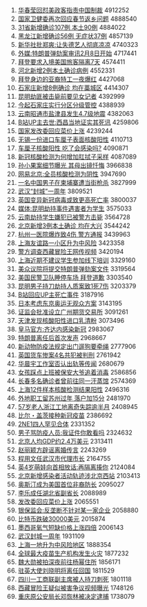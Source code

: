 1. [华春莹回怼美政客指责中国制裁](http://www.baidu.com/baidu?cl=3&tn=SE_baiduhomet8_jmjb7mjw&rsv_dl=fyb_top&fr=top1000&wd=%BB%AA%B4%BA%D3%A8%BB%D8%ED%A1%C3%C0%D5%FE%BF%CD%D6%B8%D4%F0%D6%D0%B9%FA%D6%C6%B2%C3) 4912252
1. [国家卫健委再次回应春节返乡问题](http://www.baidu.com/baidu?cl=3&tn=SE_baiduhomet8_jmjb7mjw&rsv_dl=fyb_top&fr=top1000&wd=%B9%FA%BC%D2%CE%C0%BD%A1%CE%AF%D4%D9%B4%CE%BB%D8%D3%A6%B4%BA%BD%DA%B7%B5%CF%E7%CE%CA%CC%E2) 4888540
1. [31省新增确诊107例 本土90例](http://www.baidu.com/baidu?cl=3&tn=SE_baiduhomet8_jmjb7mjw&rsv_dl=fyb_top&fr=top1000&wd=31%CA%A1%D0%C2%D4%F6%C8%B7%D5%EF107%C0%FD%20%B1%BE%CD%C190%C0%FD) 4884022
1. [黑龙江新增确诊56例 无症状37例](http://www.baidu.com/baidu?cl=3&tn=SE_baiduhomet8_jmjb7mjw&rsv_dl=fyb_top&fr=top1000&wd=%BA%DA%C1%FA%BD%AD%D0%C2%D4%F6%C8%B7%D5%EF56%C0%FD%20%CE%DE%D6%A2%D7%B437%C0%FD) 4857139
1. [新华社批郑爽:让失德艺人彻底凉凉](http://www.baidu.com/baidu?cl=3&tn=SE_baiduhomet8_jmjb7mjw&rsv_dl=fyb_top&fr=top1000&wd=%D0%C2%BB%AA%C9%E7%C5%FA%D6%A3%CB%AC%3A%C8%C3%CA%A7%B5%C2%D2%D5%C8%CB%B3%B9%B5%D7%C1%B9%C1%B9) 4740323
1. [外媒:特朗普弹劾案审讯2月8日开始](http://www.baidu.com/baidu?cl=3&tn=SE_baiduhomet8_jmjb7mjw&rsv_dl=fyb_top&fr=top1000&wd=%CD%E2%C3%BD%3A%CC%D8%C0%CA%C6%D5%B5%AF%DB%C0%B0%B8%C9%F3%D1%B62%D4%C28%C8%D5%BF%AA%CA%BC) 4717441
1. [拜登要求入境美国旅客隔离7天](http://www.baidu.com/baidu?cl=3&tn=SE_baiduhomet8_jmjb7mjw&rsv_dl=fyb_top&fr=top1000&wd=%B0%DD%B5%C7%D2%AA%C7%F3%C8%EB%BE%B3%C3%C0%B9%FA%C2%C3%BF%CD%B8%F4%C0%EB7%CC%EC) 4574411
1. [河北新增2例本土确诊病例](http://www.baidu.com/baidu?cl=3&tn=SE_baiduhomet8_jmjb7mjw&rsv_dl=fyb_top&fr=top1000&wd=%BA%D3%B1%B1%D0%C2%D4%F62%C0%FD%B1%BE%CD%C1%C8%B7%D5%EF%B2%A1%C0%FD) 4552331
1. [拜登身边的亚裔特工一夜爆红](http://www.baidu.com/baidu?cl=3&tn=SE_baiduhomet8_jmjb7mjw&rsv_dl=fyb_top&fr=top1000&wd=%B0%DD%B5%C7%C9%ED%B1%DF%B5%C4%D1%C7%D2%E1%CC%D8%B9%A4%D2%BB%D2%B9%B1%AC%BA%EC) 4427068
1. [石家庄新增8例确诊 均在藁城区](http://www.baidu.com/baidu?cl=3&tn=SE_baiduhomet8_jmjb7mjw&rsv_dl=fyb_top&fr=top1000&wd=%CA%AF%BC%D2%D7%AF%D0%C2%D4%F68%C0%FD%C8%B7%D5%EF%20%BE%F9%D4%DA%DE%BB%B3%C7%C7%F8) 4414307
1. [昆明劫匪被击毙前要见女记者](http://www.baidu.com/baidu?cl=3&tn=SE_baiduhomet8_jmjb7mjw&rsv_dl=fyb_top&fr=top1000&wd=%C0%A5%C3%F7%BD%D9%B7%CB%B1%BB%BB%F7%B1%D0%C7%B0%D2%AA%BC%FB%C5%AE%BC%C7%D5%DF) 4392999
1. [今起石家庄实行分区分级管控](http://www.baidu.com/baidu?cl=3&tn=SE_baiduhomet8_jmjb7mjw&rsv_dl=fyb_top&fr=top1000&wd=%BD%F1%C6%F0%CA%AF%BC%D2%D7%AF%CA%B5%D0%D0%B7%D6%C7%F8%B7%D6%BC%B6%B9%DC%BF%D8) 4388939
1. [云南昭通市盐津县发生4.7级地震](http://www.baidu.com/baidu?cl=3&tn=SE_baiduhomet8_jmjb7mjw&rsv_dl=fyb_top&fr=top1000&wd=%D4%C6%C4%CF%D5%D1%CD%A8%CA%D0%D1%CE%BD%F2%CF%D8%B7%A2%C9%FA4.7%BC%B6%B5%D8%D5%F0) 4382063
1. [B站UP主去世:西昌当地证实其死讯](http://www.baidu.com/baidu?cl=3&tn=SE_baiduhomet8_jmjb7mjw&rsv_dl=fyb_top&fr=top1000&wd=B%D5%BEUP%D6%F7%C8%A5%CA%C0%3A%CE%F7%B2%FD%B5%B1%B5%D8%D6%A4%CA%B5%C6%E4%CB%C0%D1%B6) 4259806
1. [国家发改委回应菜价上涨](http://www.baidu.com/baidu?cl=3&tn=SE_baiduhomet8_jmjb7mjw&rsv_dl=fyb_top&fr=top1000&wd=%B9%FA%BC%D2%B7%A2%B8%C4%CE%AF%BB%D8%D3%A6%B2%CB%BC%DB%C9%CF%D5%C7) 4239244
1. [无锡一份进口车厘子表面核酸阳性](http://www.baidu.com/baidu?cl=3&tn=SE_baiduhomet8_jmjb7mjw&rsv_dl=fyb_top&fr=top1000&wd=%CE%DE%CE%FD%D2%BB%B7%DD%BD%F8%BF%DA%B3%B5%C0%E5%D7%D3%B1%ED%C3%E6%BA%CB%CB%E1%D1%F4%D0%D4) 4110713
1. [车厘子核酸阳性 吃了会感染吗?](http://www.baidu.com/baidu?cl=3&tn=SE_baiduhomet8_jmjb7mjw&rsv_dl=fyb_top&fr=top1000&wd=%B3%B5%C0%E5%D7%D3%BA%CB%CB%E1%D1%F4%D0%D4%20%B3%D4%C1%CB%BB%E1%B8%D0%C8%BE%C2%F0%3F) 4090871
1. [新冠核酸检测为何增加肛拭子采样](http://www.baidu.com/baidu?cl=3&tn=SE_baiduhomet8_jmjb7mjw&rsv_dl=fyb_top&fr=top1000&wd=%D0%C2%B9%DA%BA%CB%CB%E1%BC%EC%B2%E2%CE%AA%BA%CE%D4%F6%BC%D3%B8%D8%CA%C3%D7%D3%B2%C9%D1%F9) 4087089
1. [孙小果案细节曝光 其母出镜忏悔](http://www.baidu.com/baidu?cl=3&tn=SE_baiduhomet8_jmjb7mjw&rsv_dl=fyb_top&fr=top1000&wd=%CB%EF%D0%A1%B9%FB%B0%B8%CF%B8%BD%DA%C6%D8%B9%E2%20%C6%E4%C4%B8%B3%F6%BE%B5%E2%E3%BB%DA) 3966838
1. [网易北京:全员核酸检测为阴性](http://www.baidu.com/baidu?cl=3&tn=SE_baiduhomet8_jmjb7mjw&rsv_dl=fyb_top&fr=top1000&wd=%CD%F8%D2%D7%B1%B1%BE%A9%3A%C8%AB%D4%B1%BA%CB%CB%E1%BC%EC%B2%E2%CE%AA%D2%F5%D0%D4) 3947690
1. [一名中国男子在柬埔寨遭当街枪杀](http://www.baidu.com/baidu?cl=3&tn=SE_baiduhomet8_jmjb7mjw&rsv_dl=fyb_top&fr=top1000&wd=%D2%BB%C3%FB%D6%D0%B9%FA%C4%D0%D7%D3%D4%DA%BC%ED%C6%D2%D5%AF%D4%E2%B5%B1%BD%D6%C7%B9%C9%B1) 3827999
1. [武汉“封城”一周年](http://www.baidu.com/baidu?cl=3&tn=SE_baiduhomet8_jmjb7mjw&rsv_dl=fyb_top&fr=top1000&wd=%CE%E4%BA%BA%A1%B0%B7%E2%B3%C7%A1%B1%D2%BB%D6%DC%C4%EA) 3809521
1. [英国变异新冠病毒或致更高死亡率](http://www.baidu.com/baidu?cl=3&tn=SE_baiduhomet8_jmjb7mjw&rsv_dl=fyb_top&fr=top1000&wd=%D3%A2%B9%FA%B1%E4%D2%EC%D0%C2%B9%DA%B2%A1%B6%BE%BB%F2%D6%C2%B8%FC%B8%DF%CB%C0%CD%F6%C2%CA) 3800037
1. [媒体:昆明劫持事件遇害者为学生](http://www.baidu.com/baidu?cl=3&tn=SE_baiduhomet8_jmjb7mjw&rsv_dl=fyb_top&fr=top1000&wd=%C3%BD%CC%E5%3A%C0%A5%C3%F7%BD%D9%B3%D6%CA%C2%BC%FE%D3%F6%BA%A6%D5%DF%CE%AA%D1%A7%C9%FA) 3575033
1. [云南劫持学生嫌犯已被警方击毙](http://www.baidu.com/baidu?cl=3&tn=SE_baiduhomet8_jmjb7mjw&rsv_dl=fyb_top&fr=top1000&wd=%D4%C6%C4%CF%BD%D9%B3%D6%D1%A7%C9%FA%CF%D3%B7%B8%D2%D1%B1%BB%BE%AF%B7%BD%BB%F7%B1%D0) 3564728
1. [北京新增3例本土确诊 均在大兴](http://www.baidu.com/baidu?cl=3&tn=SE_baiduhomet8_jmjb7mjw&rsv_dl=fyb_top&fr=top1000&wd=%B1%B1%BE%A9%D0%C2%D4%F63%C0%FD%B1%BE%CD%C1%C8%B7%D5%EF%20%BE%F9%D4%DA%B4%F3%D0%CB) 3544242
1. [杭州一医院爆炸致4伤 警方通报](http://www.baidu.com/baidu?cl=3&tn=SE_baiduhomet8_jmjb7mjw&rsv_dl=fyb_top&fr=top1000&wd=%BA%BC%D6%DD%D2%BB%D2%BD%D4%BA%B1%AC%D5%A8%D6%C24%C9%CB%20%BE%AF%B7%BD%CD%A8%B1%A8) 3439963
1. [上海友谊路一小区升为中风险](http://www.baidu.com/baidu?cl=3&tn=SE_baiduhomet8_jmjb7mjw&rsv_dl=fyb_top&fr=top1000&wd=%C9%CF%BA%A3%D3%D1%D2%EA%C2%B7%D2%BB%D0%A1%C7%F8%C9%FD%CE%AA%D6%D0%B7%E7%CF%D5) 3423358
1. [警方调查西藏冒险王网传视频](http://www.baidu.com/baidu?cl=3&tn=SE_baiduhomet8_jmjb7mjw&rsv_dl=fyb_top&fr=top1000&wd=%BE%AF%B7%BD%B5%F7%B2%E9%CE%F7%B2%D8%C3%B0%CF%D5%CD%F5%CD%F8%B4%AB%CA%D3%C6%B5) 3420194
1. [上海近期不建议学生参加线下培训](http://www.baidu.com/baidu?cl=3&tn=SE_baiduhomet8_jmjb7mjw&rsv_dl=fyb_top&fr=top1000&wd=%C9%CF%BA%A3%BD%FC%C6%DA%B2%BB%BD%A8%D2%E9%D1%A7%C9%FA%B2%CE%BC%D3%CF%DF%CF%C2%C5%E0%D1%B5) 3329160
1. [美众议院将提交特朗普弹劾案文件](http://www.baidu.com/baidu?cl=3&tn=SE_baiduhomet8_jmjb7mjw&rsv_dl=fyb_top&fr=top1000&wd=%C3%C0%D6%DA%D2%E9%D4%BA%BD%AB%CC%E1%BD%BB%CC%D8%C0%CA%C6%D5%B5%AF%DB%C0%B0%B8%CE%C4%BC%FE) 3319564
1. [美国民警卫队睡停车场 拜登道歉](http://www.baidu.com/baidu?cl=3&tn=SE_baiduhomet8_jmjb7mjw&rsv_dl=fyb_top&fr=top1000&wd=%C3%C0%B9%FA%C3%F1%BE%AF%CE%C0%B6%D3%CB%AF%CD%A3%B3%B5%B3%A1%20%B0%DD%B5%C7%B5%C0%C7%B8) 3303540
1. [昆明男子持刀劫持人质案致1死7伤](http://www.baidu.com/baidu?cl=3&tn=SE_baiduhomet8_jmjb7mjw&rsv_dl=fyb_top&fr=top1000&wd=%C0%A5%C3%F7%C4%D0%D7%D3%B3%D6%B5%B6%BD%D9%B3%D6%C8%CB%D6%CA%B0%B8%D6%C21%CB%C07%C9%CB) 3203379
1. [B站回应UP主死亡事件](http://www.baidu.com/baidu?cl=3&tn=SE_baiduhomet8_jmjb7mjw&rsv_dl=fyb_top&fr=top1000&wd=B%D5%BE%BB%D8%D3%A6UP%D6%F7%CB%C0%CD%F6%CA%C2%BC%FE) 3187916
1. [日本考虑东京奥运无观众方案](http://www.baidu.com/baidu?cl=3&tn=SE_baiduhomet8_jmjb7mjw&rsv_dl=fyb_top&fr=top1000&wd=%C8%D5%B1%BE%BF%BC%C2%C7%B6%AB%BE%A9%B0%C2%D4%CB%CE%DE%B9%DB%D6%DA%B7%BD%B0%B8) 3143195
1. [证监会批准设立广州期货交易所](http://www.baidu.com/baidu?cl=3&tn=SE_baiduhomet8_jmjb7mjw&rsv_dl=fyb_top&fr=top1000&wd=%D6%A4%BC%E0%BB%E1%C5%FA%D7%BC%C9%E8%C1%A2%B9%E3%D6%DD%C6%DA%BB%F5%BD%BB%D2%D7%CB%F9) 3091261
1. [天津发现核酸阳性进口乳清粉](http://www.baidu.com/baidu?cl=3&tn=SE_baiduhomet8_jmjb7mjw&rsv_dl=fyb_top&fr=top1000&wd=%CC%EC%BD%F2%B7%A2%CF%D6%BA%CB%CB%E1%D1%F4%D0%D4%BD%F8%BF%DA%C8%E9%C7%E5%B7%DB) 3073496
1. [皇马官方:齐达内感染新冠](http://www.baidu.com/baidu?cl=3&tn=SE_baiduhomet8_jmjb7mjw&rsv_dl=fyb_top&fr=top1000&wd=%BB%CA%C2%ED%B9%D9%B7%BD%3A%C6%EB%B4%EF%C4%DA%B8%D0%C8%BE%D0%C2%B9%DA) 2983067
1. [特朗普离任后首次发声](http://www.baidu.com/baidu?cl=3&tn=SE_baiduhomet8_jmjb7mjw&rsv_dl=fyb_top&fr=top1000&wd=%CC%D8%C0%CA%C6%D5%C0%EB%C8%CE%BA%F3%CA%D7%B4%CE%B7%A2%C9%F9) 2968667
1. [新动物防疫法规定出门遛狗要牵绳](http://www.baidu.com/baidu?cl=3&tn=SE_baiduhomet8_jmjb7mjw&rsv_dl=fyb_top&fr=top1000&wd=%D0%C2%B6%AF%CE%EF%B7%C0%D2%DF%B7%A8%B9%E6%B6%A8%B3%F6%C3%C5%E5%DE%B9%B7%D2%AA%C7%A3%C9%FE) 2777906
1. [英国货车惨案4名共犯被判刑](http://www.baidu.com/baidu?cl=3&tn=SE_baiduhomet8_jmjb7mjw&rsv_dl=fyb_top&fr=top1000&wd=%D3%A2%B9%FA%BB%F5%B3%B5%B2%D2%B0%B84%C3%FB%B9%B2%B7%B8%B1%BB%C5%D0%D0%CC) 2761942
1. [华晨宇工作室否认出轨等传闻](http://www.baidu.com/baidu?cl=3&tn=SE_baiduhomet8_jmjb7mjw&rsv_dl=fyb_top&fr=top1000&wd=%BB%AA%B3%BF%D3%EE%B9%A4%D7%F7%CA%D2%B7%F1%C8%CF%B3%F6%B9%EC%B5%C8%B4%AB%CE%C5) 2680679
1. [女孩踩点上班被保安大爷追着消毒](http://www.baidu.com/baidu?cl=3&tn=SE_baiduhomet8_jmjb7mjw&rsv_dl=fyb_top&fr=top1000&wd=%C5%AE%BA%A2%B2%C8%B5%E3%C9%CF%B0%E0%B1%BB%B1%A3%B0%B2%B4%F3%D2%AF%D7%B7%D7%C5%CF%FB%B6%BE) 2586856
1. [长春多名确诊者曾前往同一汗蒸馆](http://www.baidu.com/baidu?cl=3&tn=SE_baiduhomet8_jmjb7mjw&rsv_dl=fyb_top&fr=top1000&wd=%B3%A4%B4%BA%B6%E0%C3%FB%C8%B7%D5%EF%D5%DF%D4%F8%C7%B0%CD%F9%CD%AC%D2%BB%BA%B9%D5%F4%B9%DD) 2574369
1. [上海12件样本核酸检测结果阳性](http://www.baidu.com/baidu?cl=3&tn=SE_baiduhomet8_jmjb7mjw&rsv_dl=fyb_top&fr=top1000&wd=%C9%CF%BA%A312%BC%FE%D1%F9%B1%BE%BA%CB%CB%E1%BC%EC%B2%E2%BD%E1%B9%FB%D1%F4%D0%D4) 2496316
1. [外地职工留苏州过年 落户加15分](http://www.baidu.com/baidu?cl=3&tn=SE_baiduhomet8_jmjb7mjw&rsv_dl=fyb_top&fr=top1000&wd=%CD%E2%B5%D8%D6%B0%B9%A4%C1%F4%CB%D5%D6%DD%B9%FD%C4%EA%20%C2%E4%BB%A7%BC%D315%B7%D6) 2481970
1. [57岁老人浙江工地离奇失踪逾半月](http://www.baidu.com/baidu?cl=3&tn=SE_baiduhomet8_jmjb7mjw&rsv_dl=fyb_top&fr=top1000&wd=57%CB%EA%C0%CF%C8%CB%D5%E3%BD%AD%B9%A4%B5%D8%C0%EB%C6%E6%CA%A7%D7%D9%D3%E2%B0%EB%D4%C2) 2408945
1. [比尔・盖茨接种新冠疫苗](http://www.baidu.com/baidu?cl=3&tn=SE_baiduhomet8_jmjb7mjw&rsv_dl=fyb_top&fr=top1000&wd=%B1%C8%B6%FB%A1%A4%B8%C7%B4%C4%BD%D3%D6%D6%D0%C2%B9%DA%D2%DF%C3%E7) 2386692
1. [2NE1四人罕见合体](http://www.baidu.com/baidu?cl=3&tn=SE_baiduhomet8_jmjb7mjw&rsv_dl=fyb_top&fr=top1000&wd=2NE1%CB%C4%C8%CB%BA%B1%BC%FB%BA%CF%CC%E5) 2331352
1. [男子骂防疫人员:我证件你敢看吗](http://www.baidu.com/baidu?cl=3&tn=SE_baiduhomet8_jmjb7mjw&rsv_dl=fyb_top&fr=top1000&wd=%C4%D0%D7%D3%C2%EE%B7%C0%D2%DF%C8%CB%D4%B1%3A%CE%D2%D6%A4%BC%FE%C4%E3%B8%D2%BF%B4%C2%F0) 2324632
1. [北京人均GDP约2.4万美元](http://www.baidu.com/baidu?cl=3&tn=SE_baiduhomet8_jmjb7mjw&rsv_dl=fyb_top&fr=top1000&wd=%B1%B1%BE%A9%C8%CB%BE%F9GDP%D4%BC2.4%CD%F2%C3%C0%D4%AA) 2313411
1. [赵丽颖方辟谣离婚传言](http://www.baidu.com/baidu?cl=3&tn=SE_baiduhomet8_jmjb7mjw&rsv_dl=fyb_top&fr=top1000&wd=%D5%D4%C0%F6%D3%B1%B7%BD%B1%D9%D2%A5%C0%EB%BB%E9%B4%AB%D1%D4) 2243269
1. [程用文任武汉市代理市长](http://www.baidu.com/baidu?cl=3&tn=SE_baiduhomet8_jmjb7mjw&rsv_dl=fyb_top&fr=top1000&wd=%B3%CC%D3%C3%CE%C4%C8%CE%CE%E4%BA%BA%CA%D0%B4%FA%C0%ED%CA%D0%B3%A4) 2164755
1. [英4岁萌娃向首相放话:再隔离揍你](http://www.baidu.com/baidu?cl=3&tn=SE_baiduhomet8_jmjb7mjw&rsv_dl=fyb_top&fr=top1000&wd=%D3%A24%CB%EA%C3%C8%CD%DE%CF%F2%CA%D7%CF%E0%B7%C5%BB%B0%3A%D4%D9%B8%F4%C0%EB%D7%E1%C4%E3) 2124084
1. [北京新增感染者活动轨迹涉北京西站](http://www.baidu.com/baidu?cl=3&tn=SE_baiduhomet8_jmjb7mjw&rsv_dl=fyb_top&fr=top1000&wd=%B1%B1%BE%A9%D0%C2%D4%F6%B8%D0%C8%BE%D5%DF%BB%EE%B6%AF%B9%EC%BC%A3%C9%E6%B1%B1%BE%A9%CE%F7%D5%BE) 2103413
1. [奥斯汀成为美国首位非裔防长](http://www.baidu.com/baidu?cl=3&tn=SE_baiduhomet8_jmjb7mjw&rsv_dl=fyb_top&fr=top1000&wd=%B0%C2%CB%B9%CD%A1%B3%C9%CE%AA%C3%C0%B9%FA%CA%D7%CE%BB%B7%C7%D2%E1%B7%C0%B3%A4) 2095027
1. [李乐成任湖北省副省长](http://www.baidu.com/baidu?cl=3&tn=SE_baiduhomet8_jmjb7mjw&rsv_dl=fyb_top&fr=top1000&wd=%C0%EE%C0%D6%B3%C9%C8%CE%BA%FE%B1%B1%CA%A1%B8%B1%CA%A1%B3%A4) 2088989
1. [发改委回应菜价上涨](http://www.baidu.com/baidu?cl=3&tn=SE_baiduhomet8_jmjb7mjw&rsv_dl=fyb_top&fr=top1000&wd=%B7%A2%B8%C4%CE%AF%BB%D8%D3%A6%B2%CB%BC%DB%C9%CF%D5%C7) 2065551
1. [银保监会:反垄断不针对某一家企业](http://www.baidu.com/baidu?cl=3&tn=SE_baiduhomet8_jmjb7mjw&rsv_dl=fyb_top&fr=top1000&wd=%D2%F8%B1%A3%BC%E0%BB%E1%3A%B7%B4%C2%A2%B6%CF%B2%BB%D5%EB%B6%D4%C4%B3%D2%BB%BC%D2%C6%F3%D2%B5) 2058880
1. [比特币跌破30000美元](http://www.baidu.com/baidu?cl=3&tn=SE_baiduhomet8_jmjb7mjw&rsv_dl=fyb_top&fr=top1000&wd=%B1%C8%CC%D8%B1%D2%B5%F8%C6%C630000%C3%C0%D4%AA) 2015874
1. [墨西哥氧气短缺价格上涨四倍](http://www.baidu.com/baidu?cl=3&tn=SE_baiduhomet8_jmjb7mjw&rsv_dl=fyb_top&fr=top1000&wd=%C4%AB%CE%F7%B8%E7%D1%F5%C6%F8%B6%CC%C8%B1%BC%DB%B8%F1%C9%CF%D5%C7%CB%C4%B1%B6) 2006143
1. [武汉封城一周年](http://www.baidu.com/baidu?cl=3&tn=SE_baiduhomet8_jmjb7mjw&rsv_dl=fyb_top&fr=top1000&wd=%CE%E4%BA%BA%B7%E2%B3%C7%D2%BB%D6%DC%C4%EA) 1931109
1. [上海一地升为中风险地区](http://www.baidu.com/baidu?cl=3&tn=SE_baiduhomet8_jmjb7mjw&rsv_dl=fyb_top&fr=top1000&wd=%C9%CF%BA%A3%D2%BB%B5%D8%C9%FD%CE%AA%D6%D0%B7%E7%CF%D5%B5%D8%C7%F8) 1888354
1. [全球最大疫苗生产机构发生火灾](http://www.baidu.com/baidu?cl=3&tn=SE_baiduhomet8_jmjb7mjw&rsv_dl=fyb_top&fr=top1000&wd=%C8%AB%C7%F2%D7%EE%B4%F3%D2%DF%C3%E7%C9%FA%B2%FA%BB%FA%B9%B9%B7%A2%C9%FA%BB%F0%D4%D6) 1877232
1. [魏大勋被拍深夜前往杨幂住所](http://www.baidu.com/baidu?cl=3&tn=SE_baiduhomet8_jmjb7mjw&rsv_dl=fyb_top&fr=top1000&wd=%CE%BA%B4%F3%D1%AB%B1%BB%C5%C4%C9%EE%D2%B9%C7%B0%CD%F9%D1%EE%C3%DD%D7%A1%CB%F9) 1856171
1. [驻英大使刘晓明将离任回国](http://www.baidu.com/baidu?cl=3&tn=SE_baiduhomet8_jmjb7mjw&rsv_dl=fyb_top&fr=top1000&wd=%D7%A4%D3%A2%B4%F3%CA%B9%C1%F5%CF%FE%C3%F7%BD%AB%C0%EB%C8%CE%BB%D8%B9%FA) 1811529
1. [四川一工商联副主席被人持刀刺死](http://www.baidu.com/baidu?cl=3&tn=SE_baiduhomet8_jmjb7mjw&rsv_dl=fyb_top&fr=top1000&wd=%CB%C4%B4%A8%D2%BB%B9%A4%C9%CC%C1%AA%B8%B1%D6%F7%CF%AF%B1%BB%C8%CB%B3%D6%B5%B6%B4%CC%CB%C0) 1801118
1. [西藏冒险王疑似被害争议视频曝光](http://www.baidu.com/baidu?cl=3&tn=SE_baiduhomet8_jmjb7mjw&rsv_dl=fyb_top&fr=top1000&wd=%CE%F7%B2%D8%C3%B0%CF%D5%CD%F5%D2%C9%CB%C6%B1%BB%BA%A6%D5%F9%D2%E9%CA%D3%C6%B5%C6%D8%B9%E2) 1748126
1. [重庆原公安局长邓恢林被决定逮捕](http://www.baidu.com/baidu?cl=3&tn=SE_baiduhomet8_jmjb7mjw&rsv_dl=fyb_top&fr=top1000&wd=%D6%D8%C7%EC%D4%AD%B9%AB%B0%B2%BE%D6%B3%A4%B5%CB%BB%D6%C1%D6%B1%BB%BE%F6%B6%A8%B4%FE%B2%B6) 1738079